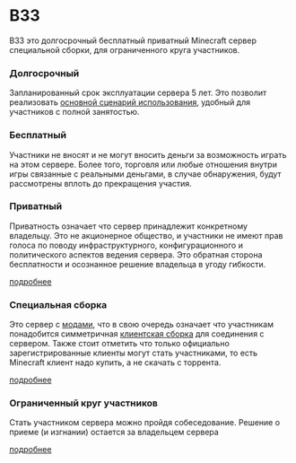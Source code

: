 # B33

B33 это долгосрочный бесплатный приватный Minecraft сервер специальной сборки, для ограниченного круга участников. 



### Долгосрочный

Запланированный срок эксплуатации сервера 5 лет. Это позволит реализовать [основной сценарий использования](./primary-use-case), удобный для участников с полной занятостью.



### Бесплатный

Участники не вносят и не могут вносить деньги за возможность играть на этом сервере. Более того, торговля или любые отношения внутри игры связанные с реальными деньгами, в случае обнаружения, будут рассмотрены вплоть до прекращения участия. 



### Приватный

Приватность означает что сервер принадлежит конкретному владельцу. Это не акционерное общество, и участники не имеют прав голоса по поводу инфраструктурного, конфигурационного и политического аспектов ведения сервера. Это обратная сторона бесплатности и осознанное решение владельца в угоду гибкости.

[подробнее](./private-server)



### Специальная сборка

Это сервер с [модами](./mods), что в свою очередь означает что участникам понадобится симметричная [клиентская сборка](./mc-client-build) для соединения с сервером. Также стоит отметить что только официально зарегистрированные клиенты могут стать участниками, то есть Minecraft клиент надо купить, а не скачать с торрента.

[подробнее](./custom-build)



### Ограниченный круг участников

Стать участником сервера можно пройдя собеседование. Решение о приеме (и изгнании) остается за владельцем сервера

[подробнее](./join)